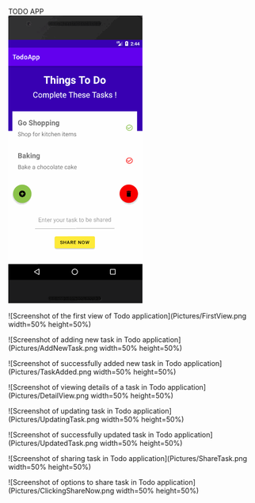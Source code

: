 TODO APP  <br>
![GIF of Todo application](/Pictures/TodoApp.gif) <br>

![Screenshot of the first view of Todo application](Pictures/FirstView.png width=50% height=50%) <br>

![Screenshot of adding new task in Todo application](Pictures/AddNewTask.png width=50% height=50%) <br>

![Screenshot of successfully added new task in Todo application](Pictures/TaskAdded.png width=50% height=50%) <br>

![Screenshot of viewing details of a task in Todo application](Pictures/DetailView.png width=50% height=50%) <br>

![Screenshot of  updating task in Todo application](Pictures/UpdatingTask.png width=50% height=50%) <br>

![Screenshot of successfully updated task in Todo application](Pictures/UpdatedTask.png width=50% height=50%) <br>

![Screenshot of sharing task in Todo application](Pictures/ShareTask.png width=50% height=50%) <br>

![Screenshot of options to share task in Todo application](Pictures/ClickingShareNow.png width=50% height=50%) <br>



